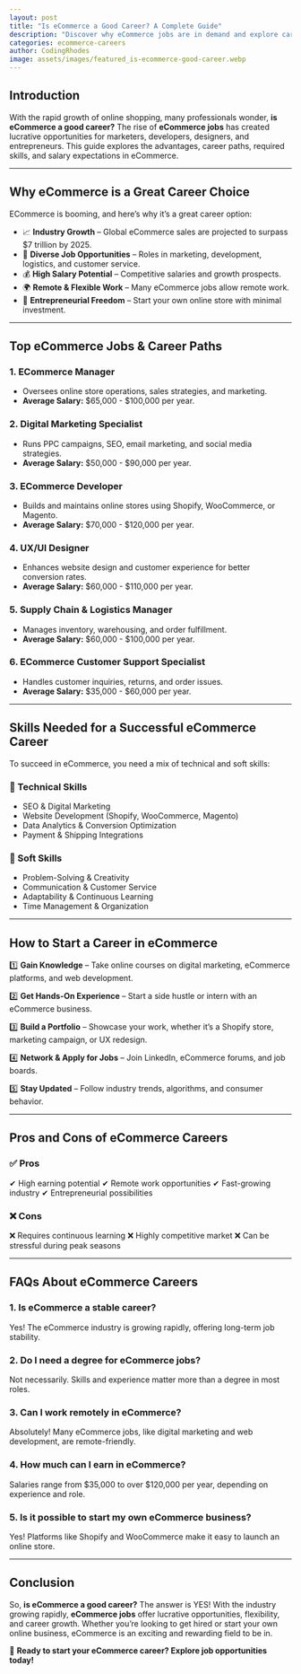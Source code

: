 ```yaml
---
layout: post
title: "Is eCommerce a Good Career? A Complete Guide"
description: "Discover why eCommerce jobs are in demand and explore career opportunities in the booming digital marketplace. Is eCommerce right for you?"
categories: ecommerce-careers
author: CodingRhodes
image: assets/images/featured_is-ecommerce-good-career.webp
---
```


## Introduction

With the rapid growth of online shopping, many professionals wonder, **is eCommerce a good career?** The rise of **eCommerce jobs** has created lucrative opportunities for marketers, developers, designers, and entrepreneurs. This guide explores the advantages, career paths, required skills, and salary expectations in eCommerce.

---

## Why eCommerce is a Great Career Choice

ECommerce is booming, and here’s why it’s a great career option:

- 📈 **Industry Growth** – Global eCommerce sales are projected to surpass $7 trillion by 2025.
- 💼 **Diverse Job Opportunities** – Roles in marketing, development, logistics, and customer service.
- 💰 **High Salary Potential** – Competitive salaries and growth prospects.
- 🌍 **Remote & Flexible Work** – Many eCommerce jobs allow remote work.
- 🚀 **Entrepreneurial Freedom** – Start your own online store with minimal investment.

---

## Top eCommerce Jobs & Career Paths

<ins class="adsbygoogle"
     style="display:block"
     data-ad-client="ca-pub-2784742237479601"
     data-ad-slot="3760872290"
     data-ad-format="auto"
     data-full-width-responsive="true"></ins>
<script>
     (adsbygoogle = window.adsbygoogle || []).push({});
</script>

### 1. **ECommerce Manager**
- Oversees online store operations, sales strategies, and marketing.
- **Average Salary:** $65,000 - $100,000 per year.

### 2. **Digital Marketing Specialist**
- Runs PPC campaigns, SEO, email marketing, and social media strategies.
- **Average Salary:** $50,000 - $90,000 per year.

### 3. **ECommerce Developer**
- Builds and maintains online stores using Shopify, WooCommerce, or Magento.
- **Average Salary:** $70,000 - $120,000 per year.

### 4. **UX/UI Designer**
- Enhances website design and customer experience for better conversion rates.
- **Average Salary:** $60,000 - $110,000 per year.

### 5. **Supply Chain & Logistics Manager**
- Manages inventory, warehousing, and order fulfillment.
- **Average Salary:** $60,000 - $100,000 per year.

### 6. **ECommerce Customer Support Specialist**
- Handles customer inquiries, returns, and order issues.
- **Average Salary:** $35,000 - $60,000 per year.

---

## Skills Needed for a Successful eCommerce Career

To succeed in eCommerce, you need a mix of technical and soft skills:

### 🔹 Technical Skills
- SEO & Digital Marketing
- Website Development (Shopify, WooCommerce, Magento)
- Data Analytics & Conversion Optimization
- Payment & Shipping Integrations

### 🔹 Soft Skills
- Problem-Solving & Creativity
- Communication & Customer Service
- Adaptability & Continuous Learning
- Time Management & Organization

---

## How to Start a Career in eCommerce

1️⃣ **Gain Knowledge** – Take online courses on digital marketing, eCommerce platforms, and web development.

2️⃣ **Get Hands-On Experience** – Start a side hustle or intern with an eCommerce business.

3️⃣ **Build a Portfolio** – Showcase your work, whether it’s a Shopify store, marketing campaign, or UX redesign.

4️⃣ **Network & Apply for Jobs** – Join LinkedIn, eCommerce forums, and job boards.

5️⃣ **Stay Updated** – Follow industry trends, algorithms, and consumer behavior.

---

<ins class="adsbygoogle"
     style="display:block"
     data-ad-client="ca-pub-2784742237479601"
     data-ad-slot="3760872290"
     data-ad-format="auto"
     data-full-width-responsive="true"></ins>
<script>
     (adsbygoogle = window.adsbygoogle || []).push({});
</script>

## Pros and Cons of eCommerce Careers

### ✅ **Pros**
✔ High earning potential
✔ Remote work opportunities
✔ Fast-growing industry
✔ Entrepreneurial possibilities

### ❌ **Cons**
❌ Requires continuous learning
❌ Highly competitive market
❌ Can be stressful during peak seasons

---

## FAQs About eCommerce Careers

### 1. **Is eCommerce a stable career?**
Yes! The eCommerce industry is growing rapidly, offering long-term job stability.

### 2. **Do I need a degree for eCommerce jobs?**
Not necessarily. Skills and experience matter more than a degree in most roles.

### 3. **Can I work remotely in eCommerce?**
Absolutely! Many eCommerce jobs, like digital marketing and web development, are remote-friendly.

### 4. **How much can I earn in eCommerce?**
Salaries range from $35,000 to over $120,000 per year, depending on experience and role.

### 5. **Is it possible to start my own eCommerce business?**
Yes! Platforms like Shopify and WooCommerce make it easy to launch an online store.

---

## Conclusion

So, **is eCommerce a good career?** The answer is YES! With the industry growing rapidly, **eCommerce jobs** offer lucrative opportunities, flexibility, and career growth. Whether you’re looking to get hired or start your own online business, eCommerce is an exciting and rewarding field to be in.

🚀 **Ready to start your eCommerce career? Explore job opportunities today!**
